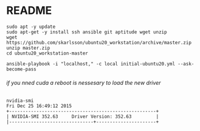 # README #

```
sudo apt -y update
sudo apt-get -y install ssh ansible git aptitude wget unzip
wget https://github.com/skarlsson/ubuntu20_workstation/archive/master.zip
unzip master.zip
cd ubuntu20_workstation-master
```

```
ansible-playbook -i "localhost," -c local initial-ubuntu20.yml --ask-become-pass 
```

###### if you nned cuda a reboot is nessesary to load the new driver
```
nvidia-smi 
Fri Dec 25 16:49:12 2015
+------------------------------------------------------+
| NVIDIA-SMI 352.63     Driver Version: 352.63         |
|-------------------------------+----------------------+
```


